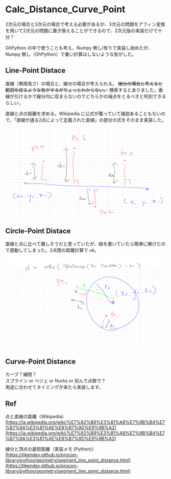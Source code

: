 # Calc_Distance_Curve_Point  


2次元の場合と3次元の場合で考える必要があるが、3次元の問題をアフィン変換を用いて2次元の問題に置き換えることができるので、2次元版の実装だけで十分？  

GhPython の中で使うことも考え、Numpy 無し/有りで実装し始めたが、Numpy 無し（GhPython）で重い計算はしないような気がした。  


## Line-Point Distace  

直線（無限長さ）の場合と、線分の場合が考えられる。 ~~線分の場合と考えると範囲を絞るような気がするがちょっとわからない。~~ 検索するとありました。垂線が引けるかで線分内に収まらないのでどちらかの端点をとるべきと判別できるらしい。  

直線と点の距離を求める。Wikipedia に公式が載っていて諸説あることもないので、「直線が通る2点によって定義された直線」の部分の式をそのまま実装した。  

![line-point](_images/line_point_0.png)  


## Circle-Point Distace  

直線と点に比べて難しそうだと思っていたが、絵を書いていたら簡単に解けたので感動してしまった。2点間の距離計算で ok。  

![circle-point](_images/circle_point_1.png)  



## Curve-Point Distance  

カーブ？補間？  
スプライン or ベジェ or Nurbs or 刻んで点群で？  
用途に合わせてタイミングが来たら実装します。  


## Ref  

点と直線の距離（Wikipedia）  
  [https://ja.wikipedia.org/wiki/%E7%82%B9%E3%81%A8%E7%9B%B4%E7%B7%9A%E3%81%AE%E8%B7%9D%E9%9B%A2](https://ja.wikipedia.org/wiki/%E7%82%B9%E3%81%A8%E7%9B%B4%E7%B7%9A%E3%81%AE%E8%B7%9D%E9%9B%A2)  


線分と頂点の最短距離（実装メモ (Python)）  
  [https://tjkendev.github.io/procon-library/python/geometry/segment_line_point_distance.html](https://tjkendev.github.io/procon-library/python/geometry/segment_line_point_distance.html)  
